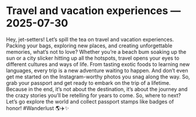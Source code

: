 # Travel and vacation experiences — 2025-07-30

Hey, jet-setters! Let’s spill the tea on travel and vacation experiences. Packing your bags, exploring new places, and creating unforgettable memories, what’s not to love? Whether you’re a beach bum soaking up the sun or a city slicker hitting up all the hotspots, travel opens your eyes to different cultures and ways of life. From tasting exotic foods to learning new languages, every trip is a new adventure waiting to happen. And don’t even get me started on the Instagram-worthy photos you snag along the way. So, grab your passport and get ready to embark on the trip of a lifetime. Because in the end, it’s not about the destination, it’s about the journey and the crazy stories you’ll be retelling for years to come. So, where to next? Let’s go explore the world and collect passport stamps like badges of honor! #Wanderlust 🌎✈️✨
